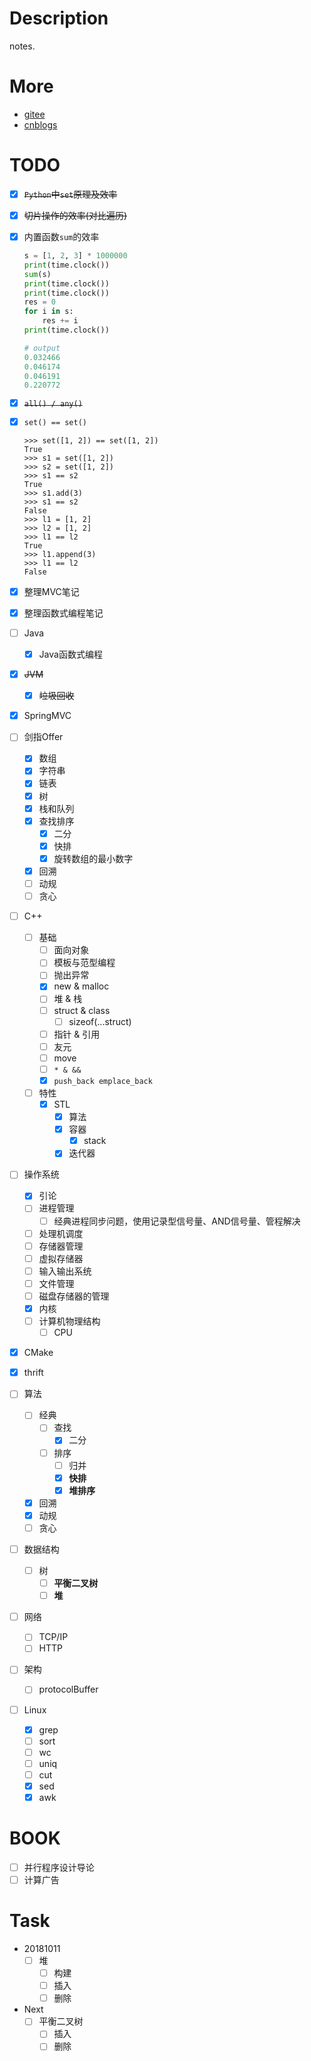 # Description
notes.


# More

- [gitee](https://gitee.com/bovenson)
- [cnblogs](https://www.cnblogs.com/bovenson)

# TODO

- [x] ~~`Python`中`set`原理及效率~~

- [x] ~~切片操作的效率(对比遍历)~~

- [x] 内置函数`sum`的效率

  ```python
  s = [1, 2, 3] * 1000000
  print(time.clock())
  sum(s)
  print(time.clock())
  print(time.clock())
  res = 0
  for i in s:
      res += i
  print(time.clock())
  
  # output
  0.032466
  0.046174
  0.046191
  0.220772
  ```

- [x] ~~`all() / any()`~~

- [x] `set() == set()`

  ```shell
  >>> set([1, 2]) == set([1, 2])
  True
  >>> s1 = set([1, 2])
  >>> s2 = set([1, 2])
  >>> s1 == s2
  True
  >>> s1.add(3)
  >>> s1 == s2
  False
  >>> l1 = [1, 2]
  >>> l2 = [1, 2]
  >>> l1 == l2
  True
  >>> l1.append(3)
  >>> l1 == l2
  False
  ```

- [x] 整理MVC笔记

- [x] 整理函数式编程笔记

- [ ] Java

  - [x] Java函数式编程

- [x] ~~JVM~~

  - [x] ~~垃圾回收~~

- [x] SpringMVC

- [ ] 剑指Offer

  - [x] 数组
  - [x] 字符串
  - [x] 链表
  - [x] 树
  - [x] 栈和队列
  - [x] 查找排序
    - [x] 二分
    - [x] 快排
    - [x] 旋转数组的最小数字
  - [x] 回溯
  - [ ] 动规
  - [ ] 贪心

- [ ] C++

  - [ ] 基础
    - [ ] 面向对象
    - [ ] 模板与范型编程
    - [ ] 抛出异常
    - [x] new & malloc
    - [ ] 堆 & 栈
    - [ ] struct & class
      - [ ] sizeof(...struct)
    - [ ] 指针 & 引用
    - [ ] 友元
    - [ ] move
    - [ ] `* & &&`
    - [x] `push_back emplace_back`
  - [ ] 特性
    - [x] STL
      - [x] 算法
      - [x] 容器
        - [x] stack
      - [x] 迭代器

- [ ] 操作系统

  - [x] 引论
  - [ ] 进程管理
    - [ ] 经典进程同步问题，使用记录型信号量、AND信号量、管程解决
  - [ ] 处理机调度
  - [ ] 存储器管理
  - [ ] 虚拟存储器
  - [ ] 输入输出系统
  - [ ] 文件管理
  - [ ] 磁盘存储器的管理
  - [x] 内核
  - [ ] 计算机物理结构
    - [ ] CPU

- [x] CMake

- [x] thrift

- [ ] 算法

  - [ ] 经典
    - [ ] 查找
      - [x] 二分
    - [ ] 排序
      - [ ] 归并
      - [x] **快排**
      - [x] **堆排序**
  - [x] 回溯
  - [x] 动规
  - [ ] 贪心 

- [ ] 数据结构

  - [ ] 树
    - [ ] **平衡二叉树**
    - [ ] **堆**

- [ ] 网络
  - [ ] TCP/IP
  - [ ] HTTP

- [ ] 架构

  - [ ] protocolBuffer

- [ ] Linux
  - [x] grep
  - [ ] sort
  - [ ] wc
  - [ ] uniq
  - [ ] cut
  - [x] sed
  - [x] awk

# BOOK

- [ ] 并行程序设计导论
- [ ] 计算广告

# Task

- 20181011
  - [ ] 堆
    - [ ] 构建
    - [ ] 插入
    - [ ] 删除

- Next
  - [ ] 平衡二叉树
    - [ ] 插入
    - [ ] 删除
